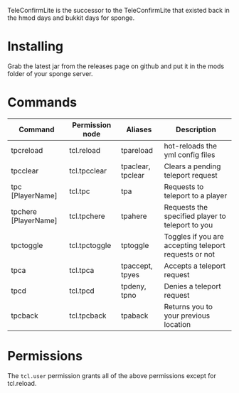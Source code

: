 TeleConfirmLite is the successor to the TeleConfirmLite that existed back in the hmod days and bukkit days for sponge.

# Installing
Grab the latest jar from the releases page on github and put it in the mods folder of your sponge server.

# Commands
| Command  | Permission node | Aliases | Description |
| -------- | --------------- | ------- | ----------- |
| tpcreload  | tcl.reload  | tpareload | hot-reloads the yml config files |
| tpcclear  | tcl.tpcclear | tpaclear, tpclear  | Clears a pending teleport request  |
| tpc [PlayerName] | tcl.tpc | tpa  |  Requests to teleport to a player |
| tpchere [PlayerName] | tcl.tpchere | tpahere | Requests the specified player to teleport to you  |
| tpctoggle | tcl.tpctoggle  | tptoggle | Toggles if you are accepting teleport requests or not  |
| tpca | tcl.tpca | tpaccept, tpyes | Accepts a teleport request  |
| tpcd | tcl.tpcd | tpdeny, tpno  | Denies a teleport request |
| tpcback | tcl.tpcback | tpaback  | Returns you to your previous location |

# Permissions
The ```tcl.user``` permission grants all of the above permissions except for tcl.reload.

